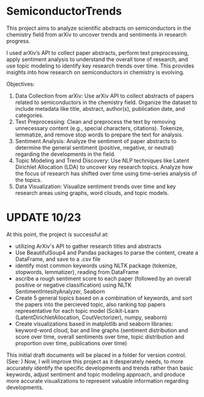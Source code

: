 # SemiconductorTrends
This project aims to analyze scientific abstracts on semiconductors in the chemistry field from arXiv to uncover trends and sentiments in research progress. 

I used arXiv’s API to
collect paper abstracts, perform text preprocessing, apply sentiment analysis to understand
the overall tone of research, and use topic modeling to identify key research trends over time.
This provides insights into how research on semiconductors in chemistry is evolving.

Objectives:
1. Data Collection from arXiv:
Use arXiv API to collect abstracts of papers related to semiconductors in the
chemistry field.
Organize the dataset to include metadata like title, abstract, author(s), publication
date, and categories.
2. Text Preprocessing:
Clean and preprocess the text by removing unnecessary content (e.g., special
characters, citations).
Tokenize, lemmatize, and remove stop words to prepare the text for analysis.
3. Sentiment Analysis:
Analyze the sentiment of paper abstracts to determine the general sentiment
(positive, negative, or neutral) regarding the developments in the field.
4. Topic Modeling and Trend Discovery:
Use NLP techniques like Latent Dirichlet Allocation (LDA) to uncover key
research topics.
Analyze how the focus of research has shifted over time using time-series
analysis of the topics.
5. Data Visualization:
Visualize sentiment trends over time and key research areas using graphs, word
clouds, and topic models.


# UPDATE 10/23
At this point, the project is successful at:
- utilizing ArXiv's API to gather research titles and abstracts
- Use BeautifulSoup4 and Pandas packages to parse the content, create a DataFrame, and save to a .csv file
- identify most common keywords using NLTK package (tokenize, stopwords, lemmatizer), reading from DataFrame
- ascribe a rough sentiment score to each paper (followed by an overall positive or negative classification) using NLTK SentimentIntesityAnalyzer, Seaborn
- Create 5 general topics based on a combination of keywords, and sort the papers into the percieved topic, also ranking top papers representative for each topic model (Scikit-Learn (LatentDirichletAllocation, CoutVectorizer), numpy, seaborn)
- Create visualizations based in matplotlib and seaborn libraries: keyword-word cloud, bar and line graphs (sentiment distribution and score over time, overall sentiments over time, topic distribution and proportion over time, publications over time)

This initial draft documents will be placed in a folder for version control. (See: )
Now, I will improve this project as it desperately needs, to more accurately identify the specific developments and trends rather than basic keywords, adjust sentiment and topic modeling approach, and produce more accurate visualizations to represent valuable information regarding developments.

